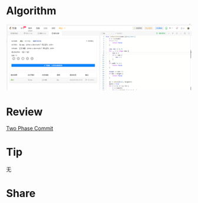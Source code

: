 # Algorithm

![算法](../../images/temp/ricardoyu-2023-07-09-lc.png "算法")

# Review

[Two Phase Commit](https://martinfowler.com/articles/patterns-of-distributed-systems/two-phase-commit.html)

# Tip

无

# Share

